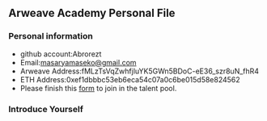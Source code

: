 ## Arweave Academy Personal File

### Personal information

- github account:Abrorezt
- Email:masaryamaseko@gmail.com
- Arweave Address:fMLzTsVqZwhfjluYK5GWn5BDoC-eE36_szr8uN_fhR4
- ETH Address:0xef1dbbbc53eb6eca54c07a0c6be015d58e824562
- Please finish this [form](https://docs.google.com/forms/d/e/1FAIpQLSfWA5fIIcBgmRppm3jNz5vmf9Mai_QMVil-2pO4r7YKn_Zhtw/viewform?usp=sf_link) to join in the talent pool.

### Introduce Yourself
